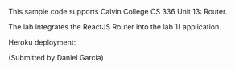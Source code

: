 This sample code supports Calvin College CS 336 Unit 13: Router.

The lab integrates the ReactJS Router into the lab 11 application.

Heroku deployment: 

(Submitted by Daniel Garcia)
